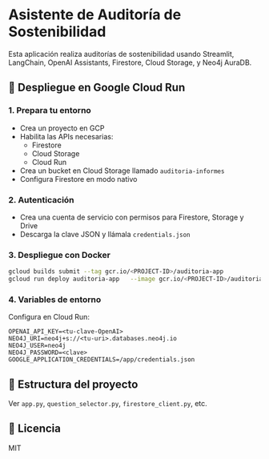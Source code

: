 # Asistente de Auditoría de Sostenibilidad

Esta aplicación realiza auditorías de sostenibilidad usando Streamlit, LangChain, OpenAI Assistants, Firestore, Cloud Storage, y Neo4j AuraDB.

## 🚀 Despliegue en Google Cloud Run

### 1. Prepara tu entorno
- Crea un proyecto en GCP
- Habilita las APIs necesarias:
  - Firestore
  - Cloud Storage
  - Cloud Run
- Crea un bucket en Cloud Storage llamado `auditoria-informes`
- Configura Firestore en modo nativo

### 2. Autenticación
- Crea una cuenta de servicio con permisos para Firestore, Storage y Drive
- Descarga la clave JSON y llámala `credentials.json`

### 3. Despliegue con Docker

```bash
gcloud builds submit --tag gcr.io/<PROJECT-ID>/auditoria-app
gcloud run deploy auditoria-app   --image gcr.io/<PROJECT-ID>/auditoria-app   --platform managed   --region us-central1   --allow-unauthenticated
```

### 4. Variables de entorno

Configura en Cloud Run:

```
OPENAI_API_KEY=<tu-clave-OpenAI>
NEO4J_URI=neo4j+s://<tu-uri>.databases.neo4j.io
NEO4J_USER=neo4j
NEO4J_PASSWORD=<clave>
GOOGLE_APPLICATION_CREDENTIALS=/app/credentials.json
```

## 🧪 Estructura del proyecto

Ver `app.py`, `question_selector.py`, `firestore_client.py`, etc.

## 📝 Licencia

MIT

